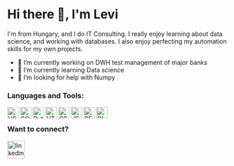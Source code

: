 # Hi there 👋, I'm Levi
I'm from Hungary, and I do IT Consulting. I really enjoy learning about data science, and working with databases. I also enjoy perfecting my automation skills for my own projects.

- 🔭 I’m currently working on DWH test management of major banks 
- 🌱 I’m currently learning Data science 
- 🤔 I’m looking for help with Numpy 

### Languages and Tools:

[<img align="left" alt="VSC" width="26px" src="https://cdn.jsdelivr.net/npm/simple-icons@6.19.0/icons/visualstudiocode.svg" />](https://code.visualstudio.com/)
[<img align="left" alt="SQL" width="26px" src="https://cdn.jsdelivr.net/npm/simple-icons@6.19.0/icons/postgresql.svg" />](https://www.postgresql.org/)
[<img align="left" alt="Python" width="26px" src="https://cdn.jsdelivr.net/npm/simple-icons@6.19.0/icons/python.svg" />](https://www.python.org/)
[<img align="left" alt="HTML" width="26px" src="https://cdn.jsdelivr.net/npm/simple-icons@6.19.0/icons/html5.svg" />](https://developer.mozilla.org/en-US/docs/Web/HTML)
[<img align="left" alt="CSS" width="26px" src="https://cdn.jsdelivr.net/npm/simple-icons@6.19.0/icons/css3.svg" />](https://developer.mozilla.org/en-US/docs/Web/CSS)
[<img align="left" alt="JS" width="26px" src="https://cdn.jsdelivr.net/npm/simple-icons@6.19.0/icons/javascript.svg" />](https://www.javascript.com/)
[<img align="left" alt="PERL" width="26px" src="https://cdn.jsdelivr.net/npm/simple-icons@6.19.0/icons/perl.svg" />](https://www.perl.org/)
[<img align="left" alt="GIT" width="26px" src="https://cdn.jsdelivr.net/npm/simple-icons@6.19.0/icons/git.svg" />](https://git-scm.com/)

<br />

### Want to connect?

[<img src='https://cdn.jsdelivr.net/npm/simple-icons@3.0.1/icons/linkedin.svg' alt='linkedin' width='40px'/>](https://www.linkedin.com/in/leventelukács/)  



